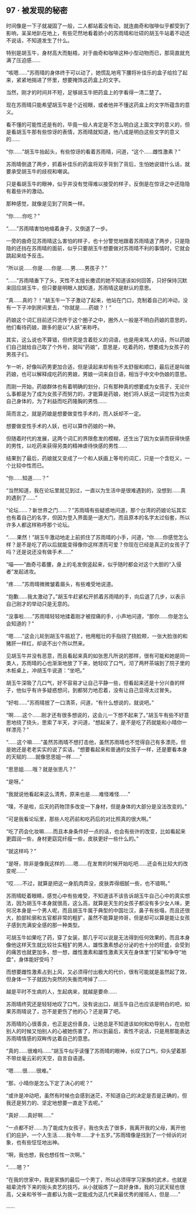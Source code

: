 ## 97 · 被发现的秘密

时间像是一下子就凝固了一般，二人都站着没有动，就连曲奇和咖啡似乎都受到了影响，呆呆地趴在地上，有些茫然地看着娇小的苏雨晴和壮硕的胡玉牛站着不动还不说话，不知道发生了什么。

特别是胡玉牛，身材高大而魁梧，对于曲奇和咖啡这种小型动物而已，那简直就充满了压迫感……

“咳嗯……”苏雨晴的身体终于可以动了，她慌乱地弯下腰将补佳乐的盒子给捡了起来，紧紧地揣进了怀里，想要掩饰这药盒上的文字。

当然，刚才的时间并不短，足够胡玉牛把药盒上的字看得一清二楚了。

现在苏雨晴只能希望胡玉牛是个近视眼，或者他并不懂这药盒上的文字所蕴含的意义。

看不懂的可能性还是有的，毕竟一般人肯定是不怎么明白这上面文字的意义的，但是看胡玉牛那有些惊讶的表情，苏雨晴就知道，他八成是明白这些文字的意义的……

“你……”胡玉牛抬起头，有些惊讶的看着苏雨晴，问道，“这个……雌性激素？”

苏雨晴倒退了两步，抓着补佳乐的药盒将双手背到了背后，生怕她说错什么话，就要承受胡玉牛的歧视和嘲讽。

只是看胡玉牛的眼神，似乎并没有觉得难以接受的样子，反倒是在惊讶之中还隐隐有着些许的激动。

那种感觉，就像是见到了同类一样。

“你……你吃？”

“……”苏雨晴害怕地缩着身子，又倒退了一步。

一旁的曲奇见苏雨晴这么害怕的样子，也十分警觉地跟着苏雨晴退了两步，只是隐隐的还挡在苏雨晴的面前，似乎只要胡玉牛想要做对苏雨晴不利的事情时，它就会跳起来给予反击。

“所以说……你是……你是……男……男孩子？”

“……”苏雨晴垂下了头，天性不太擅长撒谎的她不知道该如何回答，只好保持沉默来回应胡玉牛，但只要是明眼人就知道，苏雨晴这是默认的意思。

“真……真的？！”胡玉牛一下子激动了起来，他站在门口，克制着自己的冲动，没有一下子冲到房间里去，“你就是……药娘？！”

药娘这个词汇目前还只流传于这个圈子之中，圈外人一般是不明白药娘的意思的，他们看待药娘，跟多的是以“人妖”来称呼。

其实，这么说也不算错，但终究是含着贬义的词语，也是用来骂人的话，所以药娘们自己就给自己取了个外号，就叫“药娘”，意思是，吃着药的，想要成为女孩子的男孩子们。

乍一听，好像叫药男更加合适，但是读起来却有些不太舒服和顺口，最后还是叫做药娘，也可以解释成吃药的男娘，男娘一词来自日语，相当于中文中伪娘的意思。

而刚一开始，药娘群体也有着明确的划分，只有那种真的想要成为女孩子，无论什么事都是为了成为女孩子而努力的，才能算是药娘，她们将人妖这一词定性为出卖自己身体的，为了利益而吃药隆胸的男性……

简而言之，就是药娘是想要做变性手术的，而人妖却不一定。

想要做变性手术的人妖，也可以算作药娘的一种。

但随着时代的发展，这两个词汇的界限愈发的模糊，还生出了因为女装而获得快感的男性，以吃药来获得另类的精神虐待快感的男性……

结果到了最后，药娘就又变成了一个和人妖画上等号的词汇，只是一个含贬义，一个比较中性而已。

“你……知道……？”

“当然知道，我在论坛里就见到过，一直以为生活中是很难遇到的，没想到……真的遇到了……”

“论坛……？新世界之门……？”苏雨晴有些疑惑地问道，那个台湾的药娘论坛其实也有着自己的名字，但因为登入界面是一道大门，而且原本的名字太过俗套，所以许多人都这样称呼那个论坛。

“……果然！”胡玉牛激动地走上前抓住了苏雨晴的小手，问道，“你……你感觉怎么样？是不是吃了药以后就能变得像你这样漂亮可爱？你现在已经是真正的女孩子了吗？还是说还没有做手术……”

“喵——”曲奇弓着腰，身上的毛发倒竖起来，似乎随时都会对这个大胆的“入侵者”发起进攻。

“疼……”苏雨晴微微皱着眉头，有些难受地说道。

“抱歉……我太激动了。”胡玉牛赶紧松开抓着苏雨晴的手，向后退了几步，以表示自己刚才的举动只是无意的。

“没事啦……”苏雨晴轻轻地揉着刚才被捏痛的手，小声地问道，“那你……你是怎么会知道的？”

“嗯……”这会儿轮到胡玉牛尴尬了，他用粗壮的手指挠了挠脸颊，一张大脸涨的和猪肝一样红，却说不出个所以然来。

见胡玉牛并没有恶意，而且看起来真的如张思凡所说的那样，很有可能和她是同一类人，苏雨晴的心也渐渐地放了下来，她轻叹了口气，沏了两杯茶端到了院子里的木桩桌上，冲胡玉牛说道：“坐吧。”

胡玉牛深吸了几口气，好不容易才让自己平静一些，但看起来还是十分兴奋的样子，他似乎有许多疑惑想问，到都努力地忍着，没有让自己显得太过冒失。

“好啦……”苏雨晴抿了一口清茶，问道，“有什么想说的，就说吧。”

“啊……这个……刚才还有很多想说的，这会儿一下想不起来了。”胡玉牛有些不好意思地挠了挠头，思索了半天，才问道，“想起来了，是不是吃了药就能和小晴你一样漂亮？”

“……这个嘛……”虽然苏雨晴不想打击他，虽然苏雨晴也不觉得自己有多漂亮，但是她还是老老实实的说了实话，“想要看起来和普通的女孩子一样，还是要看本身的天赋的……就像思思姐一样……”

“思思姐……哦？就是张思凡？”

“是呀。”

“我就说他看起来这么清秀，原来也是……难怪难怪……”

“噗，不是啦，后天的药物顶多改变一下身材，但是身体的大部分是没法改变的。”

“可是我看论坛里，那些人吃药前和吃药后的对比照真的很大啊。”

“吃了药会化妆嘛……而且本身条件好一点的话，也会有些许的改变，比如看起来更圆润一些，身材更窈窕纤瘦一些，皮肤更好一些什么的。”

“就这样吗？”

“是呀，除非是像我这样的……嗯……在发育的时候开始吃吧……还会有比较大的改变呢……”

“哎……不过，就算是把这一身肌肉弄没，皮肤弄得细腻一些，也不错啊。”

苏雨晴眨着眼睛，感觉心中有些难受，不知道该不该告诉胡玉牛自己心中的真实想法，因为胡玉牛本身就很高，这么高，就算是天生的女孩子都没有多少女人味，更何况本身是一个男人呢，而且胡玉牛属于典型的中国壮汉，鼻子有些塌，而且还很大，脸部轮廓和五官都非常的粗犷，虽然不能算是帅哥，但是却可以算是能让女孩子感到充满安全感的那一种类型。

可胡玉牛如果吃了药，穿了女装，那几乎可以说是无法得到任何效果的，而且本身像他这样天生就比较壮实粗犷的男人，雄性激素想必分泌的也十分的旺盛，会受到的痛苦也就更加多，想一想，雌性激素和雄性激素天天在身体里“打架”和争夺“地盘”，身体能好受吗？

而想要雌性激素占到上风，又必须得付出极大的代价，很有可能就是虽然起了效，但身体一下子就因为突然的失衡而垮掉了……

越是平时不生病的人，生起病来，就越是要命……

苏雨晴终究还是轻轻地叹了口气，没有说出口，胡玉牛自己也应该是明白的吧，如果苏雨晴说了，岂不是更伤了他的心？还是算了吧。

苏雨晴的心很善良，也正是这份善良，让她总是不知道该如何和劝导别人，在劝慰别人的时候又怕别人的心被她伤害了，所以到最后，索性不说话，只是用那能表达苏雨晴情感的双眸传达着自己的意思。

“真的……很难吗……”胡玉牛似乎读懂了苏雨晴的眼神，长叹了口气，仰头望着那不带丝毫云彩的天空，自言自语道。

“嗯……很……很难。”

“那，小晴你是怎么下定了决心的呢？”

“或许是冲动吧，虽然有时候也会感到迷茫，不知道自己的决定是否是正确的，但我还是努力的、坚定地想要一直走下去呢。”

“真好……真好啊……”

“一点都不好……为了能成为女孩子，我也失去了很多，我离开我的父母，离开他们的庇护，一个人生活……我今年……才十五岁。”苏雨晴像是找到了一个倾诉的对象，也有些怔怔地出神。

“啊，我也想，我也想任性一次啊。”

“……嗯？”

“在我的世家中，我是家族的最后一个男丁，所以必须得学习家族的武术，也就是祖辈流传下来的街头卖艺的技巧，从小就锻炼了一具好身体，我的习武天赋也很高，父亲和爷爷一直都认为我一定能成为这几代来最优秀的接班人，但是……”

……
